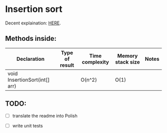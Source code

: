 # Insertion sort

Decent explaination: [HERE](https://www.youtube.com/watch?v=JU767SDMDvA). 

## Methods inside:
Declaration | Type of result | Time complexity | Memory stack size | Notes
------------|----------------|-----------------|-------------------|------
void InsertionSort(int[] arr) |  | O(n^2) | O(1) | 

## TODO:
- [ ] translate the readme into Polish
- [ ] write unit tests

